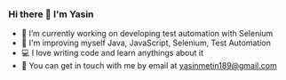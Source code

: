 ### Hi there 👋 I'm Yasin

- 🔭 I’m currently working on developing test automation with Selenium
- 🌱 I'm improving myself Java, JavaScript, Selenium, Test Automation
- 💻 I love writing code and learn anythings about it
- 💬 You can get in touch with me by email at yasinmetin189@gmail.com


